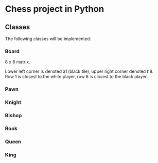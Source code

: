 # Chess project in Python



## Classes
The following classes will be implemented:

### Board
8 x 8 matrix.

Lower left corner is denoted a1 (black tile), upper right corner denoted h8.
Row 1 is closest to the white player, row 8 is closest to the black player.


### Pawn

### Knight

### Bishop

### Rook

### Queen

### King